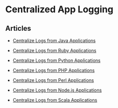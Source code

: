 <hgroup>
<h1>Centralized App Logging</h1>
</hgroup>
<div class="padder">
<h2>Articles</h2>
<ul class="articles results">
<li><a href="/v0.12/articles/java">Centralize Logs from Java Applications</a></li>
</ul>
<ul class="articles results">
<li><a href="/v0.12/articles/ruby">Centralize Logs from Ruby Applications</a></li>
</ul>
<ul class="articles results">
<li><a href="/v0.12/articles/python">Centralize Logs from Python Applications</a></li>
</ul>
<ul class="articles results">
<li><a href="/v0.12/articles/php">Centralize Logs from PHP Applications</a></li>
</ul>
<ul class="articles results">
<li><a href="/v0.12/articles/perl">Centralize Logs from Perl Applications</a></li>
</ul>
<ul class="articles results">
<li><a href="/v0.12/articles/nodejs">Centralize Logs from Node.js Applications</a></li>
</ul>
<ul class="articles results">
<li><a href="/v0.12/articles/scala">Centralize Logs from Scala Applications</a></li>
</ul>
</div>

